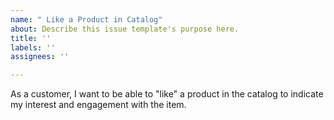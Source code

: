 ```yaml
---
name: " Like a Product in Catalog"
about: Describe this issue template's purpose here.
title: ''
labels: ''
assignees: ''

---
```


As a customer, I want to be able to "like" a product in the catalog to indicate my interest and engagement with the item.
